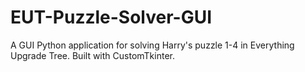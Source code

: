 # EUT-Puzzle-Solver-GUI
A GUI Python application for solving Harry's puzzle 1-4 in Everything Upgrade Tree.
Built with CustomTkinter.
